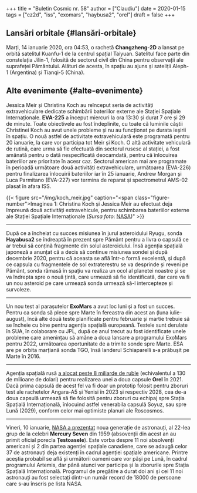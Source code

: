 +++
title = "Buletin Cosmic nr. 58"
author = ["Claudiu"]
date = 2020-01-15
tags = ["cz2d", "iss", "exomars", "haybusa2", "orel"]
draft = false
+++

## Lansări orbitale {#lansări-orbitale}

Marți, 14 ianuarie 2020, ora 04:53, o rachetă **Changzheng-2D** a lansat pe orbită satelitul Kuanfu-1 de la centrul spațial Taiyuan. Satelitul face parte din constelația Jilin-1, folosită de sectorul civil din China pentru observații ale suprafeței Pământului. Alături de acesta, în spațiu au ajuns și sateliții Aleph-1 (Argentina) și Tianqi-5 (China).


## Alte evenimente {#alte-evenimente}

Jessica Meir și Christina Koch au reînceput seria de activități extravehiculare dedicate schimbării bateriilor externe ale Stației Spațiale Internaționale. **EVA-225** a început miercuri la ora 13:30 și durat 7 ore și 29 de minute. Toate obiectivele au fost îndeplinite, cu toate că luminile căștii Christinei Koch au avut unele probleme și nu au funcționat pe durata ieșirii în spațiu. O nouă astfel de activitate extravehiculară este programată pentru 20 ianuarie, la care vor participa tot Meir și Koch. O altă activitate vehiculară de rutină, care urma să fie efectuată din sectorul rusesc al stației, a fost amânată pentru o dată nespecificată deocamdată, pentru că înlocuirea bateriilor are prioritate în acesr caz. Sectorul american mai are programate în perioadă următoare două activități extravehiculare, următoarea (EVA-226)  pentru finalizarea înlocuirii bateriilor iar în 25 ianuarie, Andrew Morgan și Luca Parmitano (EVA-227) vor termina de reparat și spectrometrul AMS-02 plasat în afara ISS.

{{< figure src="/img/koch_meir.jpg" caption="<span class=\"figure-number\">Imaginea 1: </span>Christina Koch și Jessica Meir au efectuat deja împreună două activități extravehicule, pentru schimbarea bateriilor externe ale Stației Spațiale Internaționale (_Sursa foto_: [NASA](https://blogs.nasa.gov/spacestation/2020/01/15/spacewalkers-begin-work-to-upgrade-power-systems/))" >}}

---

După ce a încheiat cu succes misiunea în jurul asteroidului Ryugu, sonda **Hayabusa2** se îndreaptă în prezent spre Pământ pentru a livra o capsulă ce ar trebui să conțină fragmente din solul asteroidului. Însă agenția spațială japoneză a anunțat că a decis să continue misiunea sondei și după decembrie 2020, pentru că aceasta se află într-o formă excelentă, și după ce capsula cu fragmentele de sol extraterestru se va desprinde și reveni pe Pământ, sonda rămasă în spațiu va realiza un ocol al planetei noastre și se va îndrepta spre o nouă țintă, care urmează să fie identificată, dar care va fi un nou asteroid pe care urmează sonda urmează să-l intercepteze și survoleze.

---

Un nou test al parașutelor **ExoMars** a avut loc luni și a fost un succes. Pentru ca sonda să plece spre Marte în fereastra din acest an (luna iulie-august), încă alte două teste planificate pentru februarie și martie trebuie să se încheie cu bine pentru agenția spațială europeană. Testele sunt derulate în SUA, în colaborare cu JPL, după ce anul trecut au fost identificate unele probleme care amenințau să amâne a doua lansare a programului ExoMars pentru 2022, următoarea oportunitate de a trimite sonde spre Marte. ESA are pe orbita marțiană sonda TGO, însă landerul Schiaparelli s-a prăbușit pe Marte în 2016.

---

Agenția spațială rusă [a alocat peste 8 miliarde de ruble](https://ria.ru/20200113/1563348630.html) (echivalentul a 130 de milioane de dolari) pentru realizarea unei a doua capsule **Orel** în 2021. Dacă prima capsulă de acest fel va fi doar un prototip folosit pentru zboruri test ale rachetelor Angara-A5 și Yenisi în 2023 și respectiv 2028, cea de-a doua capsulă urmează să fie folosită pentru zboruri cu echipaj spre Stația Spațială Internațională, înlocuind astfel venerabila capsulă Soyuz, sau spre Lună (2029), conform celor mai optimiste planuri ale Roscosmos.

---

Vineri, 10 ianuarie, [NASA a prezentat](https://www.nasa.gov/press-release/nasa-s-newest-astronauts-ready-for-space-station-moon-and-mars-missions) noua generație de astronauți, al 22-lea grup de la celebri **Mercury Seven** din 1959 (absovenții din acest an au primit oficial porecla **Țestoasele**). Este vorba despre 11 noi absolvenți americani și 2 din partea agenției spațiale canadiene, care se adaugă celor 37 de astronauți deja existenți în cadrul agenției spațiale americane. Printre aceștia probabil se află și următorii oameni care vor păși pe Lună, în cadrul programului Artemis, dar până atunci vor participa și la zborurile spre Stația Spațială Internațională. Programul de pregătire a durat doi ani și cei 11 noi astronauți au fost selectați dintr-un număr record de 18000 de persoane care s-au înscris pe lista NASA.
